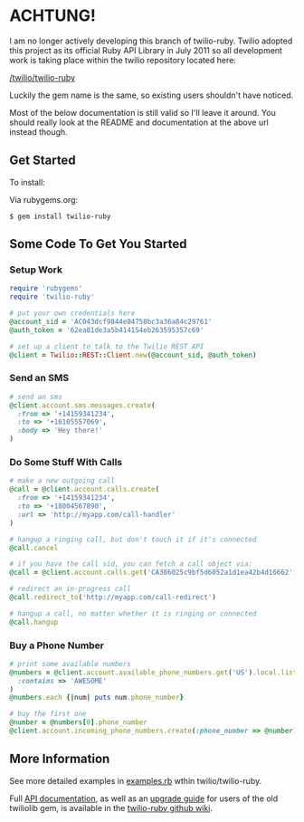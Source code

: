 # ACHTUNG!

I am no longer actively developing this branch of twilio-ruby. Twilio adopted
this project as its official Ruby API Library in July 2011 so all development
work is taking place within the twilio repository located here:

[/twilio/twilio-ruby](/twilio/twilio-ruby)

Luckily the gem name is the same, so existing users shouldn't have noticed.

Most of the below documentation is still valid so I'll leave it around. You
should really look at the README and documentation at the above url instead
though.

## Get Started

To install:

Via rubygems.org:

```
$ gem install twilio-ruby
```

## Some Code To Get You Started

### Setup Work

``` ruby
require 'rubygems'
require 'twilio-ruby'

# put your own credentials here
@account_sid = 'AC043dcf9844e04758bc3a36a84c29761'
@auth_token = '62ea81de3a5b414154eb263595357c69'

# set up a client to talk to the Twilio REST API
@client = Twilio::REST::Client.new(@account_sid, @auth_token)
```

### Send an SMS

``` ruby
# send an sms
@client.account.sms.messages.create(
  :from => '+14159341234',
  :to => '+16105557069',
  :body => 'Hey there!'
)
```

### Do Some Stuff With Calls

``` ruby
# make a new outgoing call
@call = @client.account.calls.create(
  :from => '+14159341234',
  :to => '+18004567890',
  :url => 'http://myapp.com/call-handler'
)

# hangup a ringing call, but don't touch it if it's connected
@call.cancel

# if you have the call sid, you can fetch a call object via:
@call = @client.account.calls.get('CA386025c9bf5d6052a1d1ea42b4d16662')

# redirect an in-progress call
@call.redirect_to('http://myapp.com/call-redirect')

# hangup a call, no matter whether it is ringing or connected
@call.hangup
```

### Buy a Phone Number

``` ruby
# print some available numbers
@numbers = @client.account.available_phone_numbers.get('US').local.list(
  :contains => 'AWESOME'
)
@numbers.each {|num| puts num.phone_number}

# buy the first one
@number = @numbers[0].phone_number
@client.account.incoming_phone_numbers.create(:phone_number => @number)
```

## More Information

See more detailed examples in [examples.rb](/twilio/twilio-ruby/blob/master/examples.rb) wthin twilio/twilio-ruby.

Full [API documentation](/twilio/twilio-ruby/wiki/Documentation), as well as an [upgrade guide](/twilio/twilio-ruby/wiki/UpgradeGuide) for users of the old twiliolib gem, is available in the [twilio-ruby github wiki](/twilio/twilio-ruby/wiki).